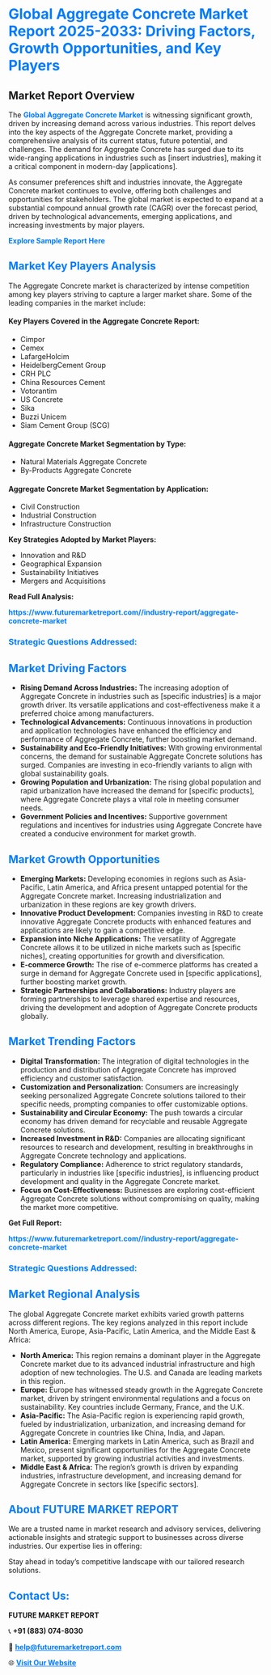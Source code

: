 <h1 style="color: #007BFF;">Global Aggregate Concrete Market Report 2025-2033: Driving Factors, Growth Opportunities, and Key Players</h1>

<section id="overview">
<h2>Market Report Overview</h2>
<p>The <a href="https://www.futuremarketreport.com//industry-report/aggregate-concrete-market" style="color: #007BFF; text-decoration: none;"><strong>Global Aggregate Concrete Market</strong></a> is witnessing significant growth, driven by increasing demand across various industries. This report delves into the key aspects of the Aggregate Concrete market, providing a comprehensive analysis of its current status, future potential, and challenges. The demand for Aggregate Concrete has surged due to its wide-ranging applications in industries such as [insert industries], making it a critical component in modern-day [applications].</p>
<p>As consumer preferences shift and industries innovate, the Aggregate Concrete market continues to evolve, offering both challenges and opportunities for stakeholders. The global market is expected to expand at a substantial compound annual growth rate (CAGR) over the forecast period, driven by technological advancements, emerging applications, and increasing investments by major players.</p>
</section>

<section id="overview">
<p><a href="https://www.futuremarketreport.com//request-sample/reportId=49588" style="color: #007BFF; text-decoration: none;"><strong>Explore Sample Report Here</strong></a></p>
</section>

<section id="key-players">
<h2 style="color: #007BFF;">Market Key Players Analysis</h2>
<p>The Aggregate Concrete market is characterized by intense competition among key players striving to capture a larger market share. Some of the leading companies in the market include:</p>
<h4>Key Players Covered in the Aggregate Concrete Report:</h4>
<ul><li>Cimpor</li><li>Cemex</li><li>LafargeHolcim</li><li>HeidelbergCement Group</li><li>CRH PLC</li><li>China Resources Cement</li><li>Votorantim</li><li>US Concrete</li><li>Sika</li><li>Buzzi Unicem</li><li>Siam Cement Group (SCG)</li></ul>
<h4>Aggregate Concrete Market Segmentation by Type:</h4>
<ul><li>Natural Materials Aggregate Concrete</li><li>By-Products Aggregate Concrete</li></ul>

<h4>Aggregate Concrete Market Segmentation by Application:</h4>
<ul><li>Civil Construction</li><li>Industrial Construction</li><li>Infrastructure Construction</li></ul>
<p><strong>Key Strategies Adopted by Market Players:</strong></p>
<ul>
<li>Innovation and R&D</li>
<li>Geographical Expansion</li>
<li>Sustainability Initiatives</li>
<li>Mergers and Acquisitions</li>
</ul>
</section>

<section>
<p><strong>Read Full Analysis: </strong></p><a href="https://www.futuremarketreport.com//industry-report/aggregate-concrete-market" style="color: #007BFF; text-decoration: none;"><strong>https://www.futuremarketreport.com//industry-report/aggregate-concrete-market</strong></a>
<h3 style="color: #007BFF;">Strategic Questions Addressed:</h3>
</section>

<section id="driving-factors">
<h2 style="color: #007BFF;">Market Driving Factors</h2>
<ul>
<li><strong>Rising Demand Across Industries:</strong> The increasing adoption of Aggregate Concrete in industries such as [specific industries] is a major growth driver. Its versatile applications and cost-effectiveness make it a preferred choice among manufacturers.</li>
<li><strong>Technological Advancements:</strong> Continuous innovations in production and application technologies have enhanced the efficiency and performance of Aggregate Concrete, further boosting market demand.</li>
<li><strong>Sustainability and Eco-Friendly Initiatives:</strong> With growing environmental concerns, the demand for sustainable Aggregate Concrete solutions has surged. Companies are investing in eco-friendly variants to align with global sustainability goals.</li>
<li><strong>Growing Population and Urbanization:</strong> The rising global population and rapid urbanization have increased the demand for [specific products], where Aggregate Concrete plays a vital role in meeting consumer needs.</li>
<li><strong>Government Policies and Incentives:</strong> Supportive government regulations and incentives for industries using Aggregate Concrete have created a conducive environment for market growth.</li>
</ul>
</section>

<section id="growth-opportunities">
<h2 style="color: #007BFF;">Market Growth Opportunities</h2>
<ul>
<li><strong>Emerging Markets:</strong> Developing economies in regions such as Asia-Pacific, Latin America, and Africa present untapped potential for the Aggregate Concrete market. Increasing industrialization and urbanization in these regions are key growth drivers.</li>
<li><strong>Innovative Product Development:</strong> Companies investing in R&D to create innovative Aggregate Concrete products with enhanced features and applications are likely to gain a competitive edge.</li>
<li><strong>Expansion into Niche Applications:</strong> The versatility of Aggregate Concrete allows it to be utilized in niche markets such as [specific niches], creating opportunities for growth and diversification.</li>
<li><strong>E-commerce Growth:</strong> The rise of e-commerce platforms has created a surge in demand for Aggregate Concrete used in [specific applications], further boosting market growth.</li>
<li><strong>Strategic Partnerships and Collaborations:</strong> Industry players are forming partnerships to leverage shared expertise and resources, driving the development and adoption of Aggregate Concrete products globally.</li>
</ul>
</section>

<section id="trending-factors">
<h2 style="color: #007BFF;">Market Trending Factors</h2>
<ul>
<li><strong>Digital Transformation:</strong> The integration of digital technologies in the production and distribution of Aggregate Concrete has improved efficiency and customer satisfaction.</li>
<li><strong>Customization and Personalization:</strong> Consumers are increasingly seeking personalized Aggregate Concrete solutions tailored to their specific needs, prompting companies to offer customizable options.</li>
<li><strong>Sustainability and Circular Economy:</strong> The push towards a circular economy has driven demand for recyclable and reusable Aggregate Concrete solutions.</li>
<li><strong>Increased Investment in R&D:</strong> Companies are allocating significant resources to research and development, resulting in breakthroughs in Aggregate Concrete technology and applications.</li>
<li><strong>Regulatory Compliance:</strong> Adherence to strict regulatory standards, particularly in industries like [specific industries], is influencing product development and quality in the Aggregate Concrete market.</li>
<li><strong>Focus on Cost-Effectiveness:</strong> Businesses are exploring cost-efficient Aggregate Concrete solutions without compromising on quality, making the market more competitive.</li>
</ul>
</section>

<section>
<p><strong>Get Full Report: </strong></p><a href="https://www.futuremarketreport.com//industry-report/aggregate-concrete-market" style="color: #007BFF; text-decoration: none;"><strong>https://www.futuremarketreport.com//industry-report/aggregate-concrete-market</strong></a>
<h3 style="color: #007BFF;">Strategic Questions Addressed:</h3>
</section>


<section id="regional-analysis">
<h2 style="color: #007BFF;">Market Regional Analysis</h2>
<p>The global Aggregate Concrete market exhibits varied growth patterns across different regions. The key regions analyzed in this report include North America, Europe, Asia-Pacific, Latin America, and the Middle East & Africa:</p>
<ul>
<li><strong>North America:</strong> This region remains a dominant player in the Aggregate Concrete market due to its advanced industrial infrastructure and high adoption of new technologies. The U.S. and Canada are leading markets in this region.</li>
<li><strong>Europe:</strong> Europe has witnessed steady growth in the Aggregate Concrete market, driven by stringent environmental regulations and a focus on sustainability. Key countries include Germany, France, and the U.K.</li>
<li><strong>Asia-Pacific:</strong> The Asia-Pacific region is experiencing rapid growth, fueled by industrialization, urbanization, and increasing demand for Aggregate Concrete in countries like China, India, and Japan.</li>
<li><strong>Latin America:</strong> Emerging markets in Latin America, such as Brazil and Mexico, present significant opportunities for the Aggregate Concrete market, supported by growing industrial activities and investments.</li>
<li><strong>Middle East & Africa:</strong> The region’s growth is driven by expanding industries, infrastructure development, and increasing demand for Aggregate Concrete in sectors like [specific sectors].</li>
</ul>
</section>

<footer>
<h2 style="color: #007BFF;">About FUTURE MARKET REPORT</h2>
<p>We are a trusted name in market research and advisory services, delivering actionable insights and strategic support to businesses across diverse industries. Our expertise lies in offering:</p>

<p>Stay ahead in today’s competitive landscape with our tailored research solutions.</p>

<h2 style="color: #007BFF;">Contact Us:</h2>
<p><strong>FUTURE MARKET REPORT</strong></p>
<p>📞 <strong>+91 (883) 074-8030</strong></p>
<p>📧 <strong><a href="mailto:help@futuremarketreport.com" style="color: #007BFF;">help@futuremarketreport.com</a></strong></p>
<p>🌐 <strong><a href="https://www.futuremarketreport.com/" style="color: #007BFF;">Visit Our Website</a></strong></p>
</footer>